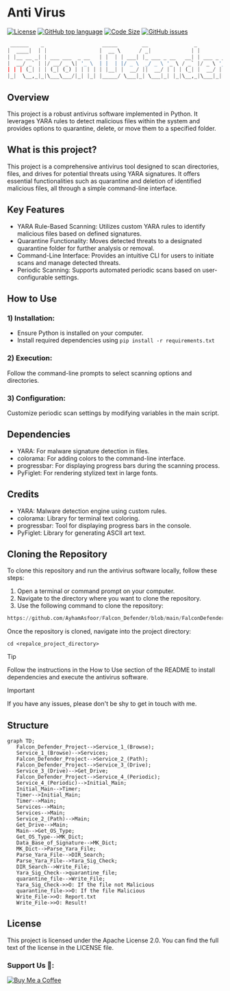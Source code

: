 # Anti Virus
[![License](https://img.shields.io/github/license/AyhamAsfoor/Anti_Virus_V1.4?logo=Github)](https://github.com/AyhamAsfoor/Anti_Virus_V1.4/blob/main/LICENSE)
[![GitHub top language](https://img.shields.io/github/languages/top/AyhamAsfoor/Anti_Virus_V1.4?logo=github)](https://github.com/AyhamAsfoor/Anti_Virus_V1.4)
[![Code Size](https://img.shields.io/github/languages/code-size/AyhamAsfoor/Falcon_Defender?logo=github)](https://github.com/AyhamAsfoor/Falcon_Defender)
[![GitHub issues](https://img.shields.io/github/issues/AyhamAsfoor/Anti_Virus_V1.4?logo=github)](https://github.com/AyhamAsfoor/Anti_Virus_V1.4/issues)
```py
 ______    _                   _____        __               _           
|  ____|  | |                 |  __ \      / _|             | |          
| |__ __ _| | ___ ___  _ __   | |  | | ___| |_ ___ _ __   __| | ___ _ __ 
|  __/ _` | |/ __/ _ \| '_ \  | |  | |/ _ \  _/ _ \ '_ \ / _` |/ _ \ '__|
| | | (_| | | (_| (_) | | | | | |__| |  __/ ||  __/ | | | (_| |  __/ |   
|_|  \__,_|_|\___\___/|_| |_| |_____/ \___|_| \___|_| |_|\__,_|\___|_|   
```
## Overview
This project is a robust antivirus software implemented in Python. It leverages YARA rules to detect malicious files within the system and provides options to quarantine, delete, or move them to a specified folder.

## What is this project?
This project is a comprehensive antivirus tool designed to scan directories, files, and drives for potential threats using YARA signatures. It offers essential functionalities such as quarantine and deletion of identified malicious files, all through a simple command-line interface.

## Key Features
- YARA Rule-Based Scanning: Utilizes custom YARA rules to identify malicious files based on defined signatures.
- Quarantine Functionality: Moves detected threats to a designated quarantine folder for further analysis or removal.
- Command-Line Interface: Provides an intuitive CLI for users to initiate scans and manage detected threats.
- Periodic Scanning: Supports automated periodic scans based on user-configurable settings.
  
## How to Use
### 1) Installation:
- Ensure Python is installed on your computer.
- Install required dependencies using ```pip install -r requirements.txt ``` 

### 2) Execution:
Follow the command-line prompts to select scanning options and directories.

### 3) Configuration:
Customize periodic scan settings by modifying variables in the main script.
## Dependencies
- YARA: For malware signature detection in files.
- colorama: For adding colors to the command-line interface.
- progressbar: For displaying progress bars during the scanning process.
- PyFiglet: For rendering stylized text in large fonts.
## Credits
- YARA: Malware detection engine using custom rules.
- colorama: Library for terminal text coloring.
- progressbar: Tool for displaying progress bars in the console.
- PyFiglet: Library for generating ASCII art text.

## Cloning the Repository
To clone this repository and run the antivirus software locally, follow these steps:
1. Open a terminal or command prompt on your computer.
2. Navigate to the directory where you want to clone the repository.
3. Use the following command to clone the repository:

```py
https://github.com/AyhamAsfoor/Falcon_Defender/blob/main/FalconDefender_V1.5.py
```

Once the repository is cloned, navigate into the project directory:
```
cd <repalce_project_directory>
```
> [!TIP]
> Follow the instructions in the How to Use section of the README to install dependencies and execute the antivirus software.

>[!IMPORTANT]
> If you have any issues, please don't be shy to get in touch with me.

## Structure
```mermaid
graph TD;
   Falcon_Defender_Project-->Service_1_(Browse);
   Service_1_(Browse)-->Services;
   Falcon_Defender_Project-->Service_2_(Path);
   Falcon_Defender_Project-->Service_3_(Drive);
   Service_3_(Drive)-->Get_Drive;
   Falcon_Defender_Project-->Service_4_(Periodic);
   Service_4_(Periodic)-->Initial_Main;
   Initial_Main-->Timer;
   Timer-->Initial_Main;
   Timer-->Main;
   Services-->Main;
   Services-->Main;
   Service_2_(Path)-->Main;
   Get_Drive-->Main;
   Main-->Get_OS_Type;
   Get_OS_Type-->MK_Dict;
   Data_Base_of_Signature-->MK_Dict;
   MK_Dict-->Parse_Yara_File;
   Parse_Yara_File-->DIR_Search;
   Parse_Yara_File-->Yara_Sig_Check;
   DIR_Search-->Write_File;
   Yara_Sig_Check-->quarantine_file;
   quarantine_file-->Write_File;
   Yara_Sig_Check->>O: If the file not Malicious
   quarantine_file->>O: If the file Malicious
   Write_File->>O: Report.txt
   Write_File->>O: Result!
```

## License
This project is licensed under the Apache License 2.0.
You can find the full text of the license in the LICENSE file.

### Support Us 🥤:
[![Buy Me a Coffee](https://img.shields.io/badge/Buy%20Me%20a%20Coffee-donate-yellow?style=flat-square&logo=buy-me-a-coffee&logoColor=white)](https://www.buymeacoffee.com/ayhamasfoor)
